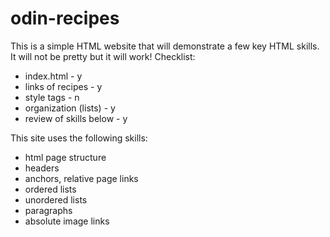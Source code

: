 # odin-recipes
This is a simple HTML website that will demonstrate a few
key HTML skills. It will not be pretty but it will work!
Checklist:
* index.html - y
* links of recipes - y
* style tags - n
* organization (lists) - y
* review of skills below - y

This site uses the following skills:
* html page structure
* headers
* anchors, relative page links
* ordered lists
* unordered lists
* paragraphs
* absolute image links